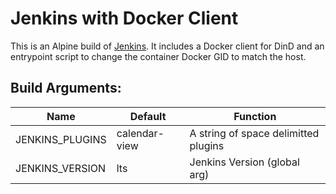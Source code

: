 # Jenkins with Docker Client

This is an Alpine build of [Jenkins](https://jenkins.io/). It includes a Docker client for DinD and an entrypoint script to change the container Docker GID to match the host.

## Build Arguments:

| Name | Default | Function |
| --- | --- | --- |
| JENKINS_PLUGINS | calendar-view | A string of space delimitted plugins |
| JENKINS_VERSION | lts | Jenkins Version (global arg) |
